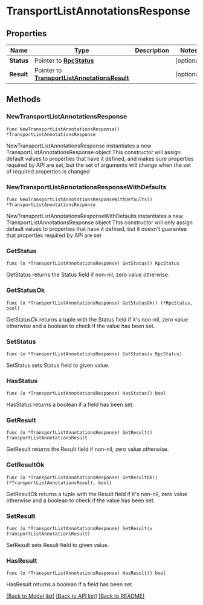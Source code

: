# TransportListAnnotationsResponse

## Properties

Name | Type | Description | Notes
------------ | ------------- | ------------- | -------------
**Status** | Pointer to [**RpcStatus**](RpcStatus.md) |  | [optional] 
**Result** | Pointer to [**TransportListAnnotationsResult**](TransportListAnnotationsResult.md) |  | [optional] 

## Methods

### NewTransportListAnnotationsResponse

`func NewTransportListAnnotationsResponse() *TransportListAnnotationsResponse`

NewTransportListAnnotationsResponse instantiates a new TransportListAnnotationsResponse object
This constructor will assign default values to properties that have it defined,
and makes sure properties required by API are set, but the set of arguments
will change when the set of required properties is changed

### NewTransportListAnnotationsResponseWithDefaults

`func NewTransportListAnnotationsResponseWithDefaults() *TransportListAnnotationsResponse`

NewTransportListAnnotationsResponseWithDefaults instantiates a new TransportListAnnotationsResponse object
This constructor will only assign default values to properties that have it defined,
but it doesn't guarantee that properties required by API are set

### GetStatus

`func (o *TransportListAnnotationsResponse) GetStatus() RpcStatus`

GetStatus returns the Status field if non-nil, zero value otherwise.

### GetStatusOk

`func (o *TransportListAnnotationsResponse) GetStatusOk() (*RpcStatus, bool)`

GetStatusOk returns a tuple with the Status field if it's non-nil, zero value otherwise
and a boolean to check if the value has been set.

### SetStatus

`func (o *TransportListAnnotationsResponse) SetStatus(v RpcStatus)`

SetStatus sets Status field to given value.

### HasStatus

`func (o *TransportListAnnotationsResponse) HasStatus() bool`

HasStatus returns a boolean if a field has been set.

### GetResult

`func (o *TransportListAnnotationsResponse) GetResult() TransportListAnnotationsResult`

GetResult returns the Result field if non-nil, zero value otherwise.

### GetResultOk

`func (o *TransportListAnnotationsResponse) GetResultOk() (*TransportListAnnotationsResult, bool)`

GetResultOk returns a tuple with the Result field if it's non-nil, zero value otherwise
and a boolean to check if the value has been set.

### SetResult

`func (o *TransportListAnnotationsResponse) SetResult(v TransportListAnnotationsResult)`

SetResult sets Result field to given value.

### HasResult

`func (o *TransportListAnnotationsResponse) HasResult() bool`

HasResult returns a boolean if a field has been set.


[[Back to Model list]](../README.md#documentation-for-models) [[Back to API list]](../README.md#documentation-for-api-endpoints) [[Back to README]](../README.md)


